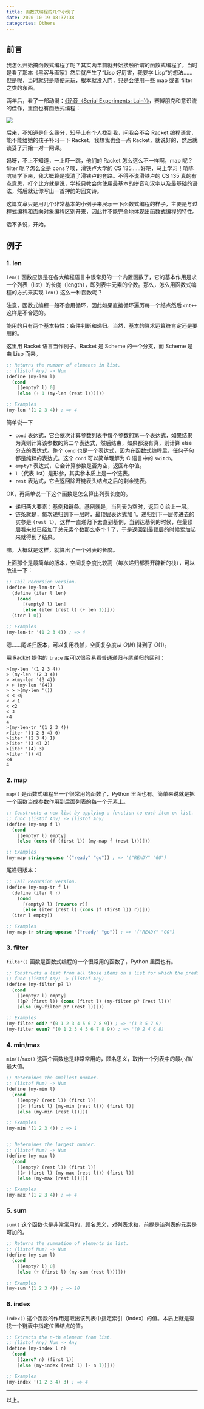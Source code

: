 ```yaml
---
title: 函数式编程的几个小例子
date: 2020-10-19 18:37:38
categories: Others
---
```


## 前言

我怎么开始搞函数式编程了呢？其实两年前就开始接触所谓的函数式编程了，当时是看了那本《黑客与画家》然后就产生了“Lisp 好厉害，我要学 Lisp”的想法……但是呢，当时就只是随便玩玩，根本就没入门，只是会使用一些 map 或者 filter 之类的东西。

两年后，看了一部动漫：[《玲音（Serial Experiments: Lain）》](https://www.bilibili.com/bangumi/media/md2251)，赛博朋克和意识流的佳作，里面也有函数式编程：

![](./函数式编程的几个小例子/1.jpg)

后来，不知道是什么缘分，知乎上有个人找到我，问我会不会 Racket 编程语言，能不能给她的孩子补习一下 Racket，我想我也会一点 Racket，就说好的，然后就谈妥了开始一对一网课。

妈呀，不上不知道，一上吓一跳，他们的 Racket 怎么这么不一样啊，map 呢？filter 呢？怎么全是 cons？噢，滑铁卢大学的 CS 135……好吧，马上学习！吭哧吭哧学下来，我大概算是摸清了滑铁卢的套路。不得不说滑铁卢的 CS 135 真的有点意思，打个比方就是说，学校只教会你使用最基本的拼音和汉字以及最基础的语法，然后就让你写出一首押韵的回文诗。

这篇文章只是用几个非常基本的小例子来展示一下函数式编程的样子，主要是与过程式编程和面向对象编程区别开来，因此并不能完全地体现出函数式编程的特性。

话不多说，开始。

## 例子

### 1. len

`len()` 函数应该是在各大编程语言中很常见的一个内置函数了，它的基本作用是求一个列表（list）的长度（length），即列表中元素的个数。那么，怎么用函数式编程的方式来实现 `len()` 这么一种函数呢？

注意，函数式编程一般不会用循环，因此如果直接循环遍历每一个结点然后 `cnt++` 这样是不合适的。

能用的只有两个基本特性：条件判断和递归。当然，基本的算术运算符肯定还是要用的。

这里用 Racket 语言当作例子。Racket 是 Scheme 的一个分支，而 Scheme 是由 Lisp 而来。

```scheme
;; Returns the number of elements in list.
;; (listof Any) -> Num
(define (my-len l)
  (cond
    [(empty? l) 0]
    [else (+ 1 (my-len (rest l)))]))

;; Examples
(my-len '(1 2 3 4)) ; => 4
```

简单说一下

- `cond` 表达式，它会依次计算参数列表中每个参数的第一个表达式，如果结果为真则计算该参数的第二个表达式，然后结束，如果都没有真，则计算 else 分支的表达式。整个 `cond` 也是一个表达式，因为在函数式编程里，任何子句都是纯粹的表达式。这个 `cond` 可以简单理解为 C 语言中的 `switch`。
- `empty?` 表达式，它会计算参数是否为空，返回布尔值。
- `l`（代表 list）是形参，其实参本质上是一个链表。
- `rest` 表达式，它会返回除开链表头结点之后的剩余链表。

OK，再简单说一下这个函数是怎么算出列表长度的。

- 递归两大要素：基例和链条。基例就是，当列表为空时，返回 0 给上一层。
- 链条就是，每次递归到下一层时，最顶层表达式加 1。递归到下一层传进去的实参是 `(rest l)`，这样一直递归下去直到基例，当到达基例的时候，在最顶层看来就已经加了总元素个数那么多个 1 了，于是返回到最顶层的时候累加起来就得到了结果。

嘛，大概就是这样，就算出了一个列表的长度。

上面那个是最简单的版本，空间复杂度比较高（每次递归都要开辟新的栈），可以改进一下：

```scheme
;; Tail Recursion version.
(define (my-len-tr l)
  (define (iter l len)
    (cond
      [(empty? l) len]
      [else (iter (rest l) (+ len 1))]))
  (iter l 0))

;; Examples
(my-len-tr '(1 2 3 4)) ; => 4
```

嗯……尾递归版本，可以复用栈帧，空间复杂度从 $O(N)$ 降到了 $O(1)$。

用 Racket 提供的 `trace` 库可以很容易看普通递归与尾递归的区别：

```
>(my-len '(1 2 3 4))
> (my-len '(2 3 4))
> >(my-len '(3 4))
> > (my-len '(4))
> > >(my-len '())
< < <0
< < 1
< <2
< 3
<4
4
>(my-len-tr '(1 2 3 4))
>(iter '(1 2 3 4) 0)
>(iter '(2 3 4) 1)
>(iter '(3 4) 2)
>(iter '(4) 3)
>(iter '() 4)
<4
4
```

### 2. map

`map()` 是函数式编程里一个很常用的函数了，Python 里面也有。简单来说就是把一个函数当成参数作用到后面列表的每一个元素上。

```scheme
;; Constructs a new list by applying a function to each item on list.
;; func (listof Any) -> (listof Any)
(define (my-map f l)
  (cond
    [(empty? l) empty]
    [else (cons (f (first l)) (my-map f (rest l)))]))

;; Examples
(my-map string-upcase '("ready" "go")) ; => '("READY" "GO")
```

尾递归版本：

```scheme
;; Tail Recursion version.
(define (my-map-tr f l)
  (define (iter l r)
    (cond
      [(empty? l) (reverse r)]
      [else (iter (rest l) (cons (f (first l)) r))]))
  (iter l empty))

;; Examples
(my-map-tr string-upcase '("ready" "go")) ; => '("READY" "GO")
```

### 3. filter

`filter()` 函数是函数式编程的一个很常用的函数了，Python 里面也有。

```scheme
;; Constructs a list from all those items on a list for which the predicate holds.
;; func (listof Any) -> (listof Any)
(define (my-filter p? l)
  (cond
    [(empty? l) empty]
    [(p? (first l)) (cons (first l) (my-filter p? (rest l)))]
    [else (my-filter p? (rest l))]))

;; Examples
(my-filter odd? '(0 1 2 3 4 5 6 7 8 9)) ; => '(1 3 5 7 9)
(my-filter even? '(0 1 2 3 4 5 6 7 8 9)) ; => '(0 2 4 6 8)
```

### 4. min/max

`min()`/`max()` 这两个函数也是非常常用的，顾名思义，取出一个列表中的最小值/最大值。

```scheme
;; Determines the smallest number.
;; (listof Num) -> Num
(define (my-min l)
  (cond
    [(empty? (rest l)) (first l)]
    [(< (first l) (my-min (rest l))) (first l)]
    [else (my-min (rest l))]))

;; Examples
(my-min '(1 2 3 4)) ; => 1


;; Determines the largest number.
;; (listof Num) -> Num
(define (my-max l)
  (cond
    [(empty? (rest l)) (first l)]
    [(> (first l) (my-max (rest l))) (first l)]
    [else (my-max (rest l))]))

;; Examples
(my-max '(1 2 3 4)) ; => 4
```

### 5. sum

`sum()` 这个函数也是非常常用的，顾名思义，对列表求和，前提是该列表的元素是可加的。

```scheme
;; Returns the summation of elements in list.
;; (listof Num) -> Num
(define (my-sum l)
  (cond
    [(empty? l) 0]
    [else (+ (first l) (my-sum (rest l)))]))

;; Examples
(my-sum '(1 2 3 4)) ; => 10
```

### 6. index

`index()` 这个函数的作用是取出该列表中指定索引（index）的值。本质上就是查找一个链表中指定位置结点的值。

```scheme
;; Extracts the n-th element from list.
;; (listof Any) Num -> Any
(define (my-index l n)
  (cond
    [(zero? n) (first l)]
    [else (my-index (rest l) (- n 1))]))

;; Examples
(my-index '(1 2 3 4) 3) ; => 4
```

---

以上。
